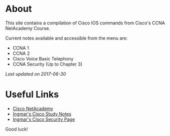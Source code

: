 # About

This site contains a compilation of Cisco IOS commands from Cisco's CCNA NetAcademy Course.

Current notes available and accessible from the menu are:

- CCNA 1
- CCNA 2
- Cisco Voice Basic Telephony
- CCNA Security (Up to Chapter 3)

*Last updated on 2017-06-30*

# Useful Links
- [Cisco NetAcademy](https://netacad.com)
- [Ingmar's Cisco Study Notes](https://sites.google.com/view/ingmar/)
- [Ingmar's Cisco Security Page](https://sites.google.com/view/ingmar/ccna-security)

Good luck!
